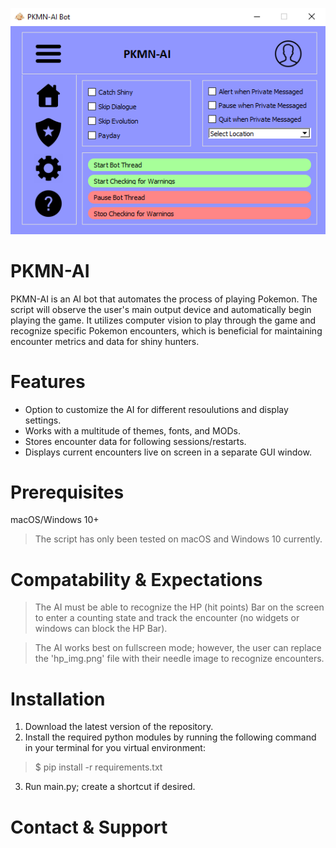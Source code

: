 ![gui](images/gui.PNG)

# PKMN-AI

PKMN-AI is an AI bot that automates the process of playing Pokemon. The script will observe the user's main output device and automatically begin playing the game. It utilizes computer vision to play through the game and recognize specific Pokemon encounters, which is beneficial for maintaining encounter metrics and data for shiny hunters.

# Features

- Option to customize the AI for different resoulutions and display settings.
- Works with a multitude of themes, fonts, and MODs.
- Stores encounter data for following sessions/restarts.
- Displays current encounters live on screen in a separate GUI window.

# Prerequisites

macOS/Windows 10+

> The script has only been tested on macOS and Windows 10 currently.

# Compatability & Expectations

> The AI must be able to recognize the HP (hit points) Bar on the screen to enter a counting state and track the encounter (no widgets or windows can block the HP Bar).

> The AI works best on fullscreen mode; however, the user can replace the 'hp_img.png' file with their needle image to recognize encounters.

# Installation

1. Download the latest version of the repository.
2. Install the required python modules by running the following command in your terminal for you virtual environment:

> $ pip install -r requirements.txt

3. Run main.py; create a shortcut if desired.

# Contact & Support
